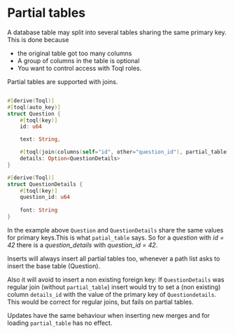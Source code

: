 # Partial tables

A database table may split into several tables sharing the same primary key.
This is done because 
- the original table got too many columns
- A group of columns in the table is optional
- You want to control access  with Toql roles.

Partial tables are supported with joins.
```rust

#[derive(Toql)]
#[toql(auto_key)]
struct Question {
    #[toql(key)]
    id: u64

    text: String,

    #[toql(join(columns(self="id", other="question_id"), partial_table))]
    details: Option<QuestionDetails>
}

#[derive(Toql)]
struct QuestionDetails {
    #[toql(key)]
    question_id: u64
    
    font: String
}
```

In the example above `Question` and `QuestionDetails` share the same values for primary keys.This is what  `patial_table` says.
So for a _question_ with _id = 42_ there is a _question_details_ with *question_id = 42*. 

Inserts will always insert all partial tables too, whenever a path list asks to insert the base table (Question). 

Also it will avoid to insert a non existing foreign key: If `QuestionDetails` was regular join (without `partial_table`) 
insert would try to set a (non existing) column `details_id` with the value of the primary key of `Questiondetails`. 
This would be correct for regular joins, but fails on partial tables.

Updates have the same behaviour when inserting new merges and for loading `partial_table` has no effect. 




